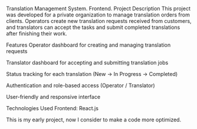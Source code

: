 Translation Management System. Frontend.
Project Description
This project was developed for a private organization to manage translation orders from clients.
Operators create new translation requests received from customers, and translators can accept the tasks and submit completed translations after finishing their work.

Features
Operator dashboard for creating and managing translation requests

Translator dashboard for accepting and submitting translation jobs

Status tracking for each translation (New → In Progress → Completed)

Authentication and role-based access (Operator / Translator)

User-friendly and responsive interface

Technologies Used
Frontend: React.js

This is my early project, now I consider to make a code more optimized.